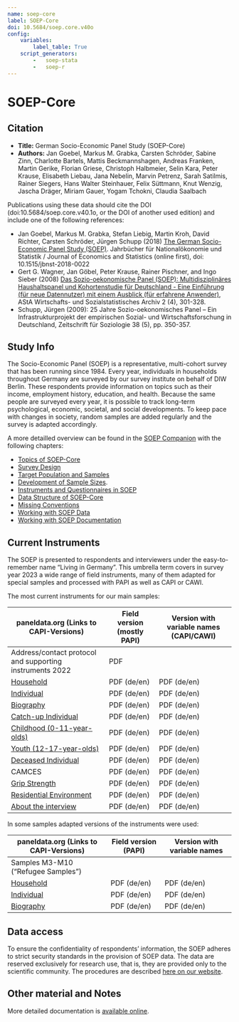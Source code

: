 ```yaml
---
name: soep-core
label: SOEP-Core
doi: 10.5684/soep.core.v40o
config:
    variables:
        label_table: True
    script_generators:
        -   soep-stata
        -   soep-r
---
```


# SOEP-Core

## Citation

* **Title:** German Socio-Economic Panel Study (SOEP-Core)
* **Authors:**  Jan Goebel, Markus M. Grabka, Carsten Schröder, Sabine Zinn, Charlotte Bartels, Mattis Beckmannshagen, Andreas Franken, Martin Gerike, Florian Griese, Christoph Halbmeier, Selin Kara, Peter Krause, Elisabeth Liebau, Jana Nebelin, Marvin Petrenz, Sarah Satilmis, Rainer Siegers, Hans Walter Steinhauer, Felix Süttmann, Knut Wenzig, Jascha Dräger, Miriam Gauer, Yogam Tchokni, Claudia Saalbach

Publications using these data should cite the DOI (doi:10.5684/soep.core.v40.1o, or the DOI of another used edition) and include one of the following references:

* Jan Goebel, Markus M. Grabka, Stefan Liebig, Martin Kroh, David Richter, Carsten Schröder, Jürgen Schupp (2018) [The German Socio-Economic Panel Study (SOEP)](https://doi.org/10.1515/jbnst-2018-0022). Jahrbücher für Nationalökonomie und Statistik / Journal of Economics and Statistics (online first), doi: 10.1515/jbnst-2018-0022
* Gert G. Wagner, Jan Göbel, Peter Krause, Rainer Pischner, and Ingo Sieber (2008) [Das Sozio-oekonomische Panel (SOEP): Multidisziplinäres Haushaltspanel und Kohortenstudie für Deutschland - Eine Einführung (für neue Datennutzer) mit einem Ausblick (für erfahrene Anwender)](https://doi.org/10.1007/s11943-008-0050-y), AStA Wirtschafts- und Sozialstatistisches Archiv 2 (4), 301-328.
* Schupp, Jürgen (2009): 25 Jahre Sozio-oekonomisches Panel – Ein Infrastrukturprojekt der empirischen Sozial- und Wirtschaftsforschung in Deutschland, Zeitschrift für Soziologie 38 (5), pp. 350-357.

## Study Info

The Socio-Economic Panel (SOEP) is a representative, multi-cohort survey that has been running since 1984. Every year, individuals in households throughout Germany are surveyed by our survey institute on behalf of DIW Berlin. These respondents provide information on topics such as their income, employment history, education, and health. Because the same people are surveyed every year, it is possible to track long-term psychological, economic, societal, and social developments. To keep pace with changes in society, random samples are added regularly and the survey is adapted accordingly.

A more detailled overview can be found in the [SOEP Companion](http://companion.soep.de/) with the following chapters:

* [Topics of SOEP-Core](http://companion.soep.de/Topics%20of%20SOEPcore/index.html)
* [Survey Design](http://companion.soep.de/Survey%20Design/)
* [Target Population and Samples](http://companion.soep.de/Target%20Population%20and%20Samples/)
* [Development of Sample Sizes](http://companion.soep.de/Target%20Population%20and%20Samples/Development%20of%20Sample%20Sizes.html).
* [Instruments and Questionnaires in SOEP](http://companion.soep.de/Survey%20Design/SOEP%20Questionnaires.html)
* [Data Structure of SOEP-Core](http://companion.soep.de/Data%20Structure%20of%20SOEPcore/index.html)
* [Missing Conventions](http://companion.soep.de/Data%20Structure%20of%20SOEPcore/Missing%20Conventions.html)
* [Working with SOEP Data](http://companion.soep.de/Working%20with%20SOEP%20Data/)
* [Working with SOEP Documentation](http://companion.soep.de/Working%20with%20SOEP%20Documentation/)

## Current Instruments

The SOEP is presented to respondents and interviewers under the easy-to-remember name “Living in Germany”. This umbrella term covers in survey year 2023 a wide range of field instruments, many of them adapted for special samples and processed with PAPI as well as CAPI or CAWI.

The most current instruments for our main samples: 

| paneldata.org (Links to CAPI-Versions)                        | Field version (mostly PAPI)                                                                                                                                                                  | Version with variable names (CAPI/CAWI) |
| ------------------------------------------------------------- | ------------------------------------------------------------------------------------------------------------------------------------------------------------------------------------- | ---------------------------------- |
| Address/contact protocol and supporting instruments 2022      | PDF                                                                                                                                                                                       |                                    |
| [Household](inst/soep-core-2023-hh2)                          | PDF (de/en) | PDF (de/en)|
| [Individual](inst/soep-core-2023-pe2)                         | PDF (de/en) | PDF (de/en)|
| [Biography](inst/soep-core-2023-ll2)                          | PDF (de/en) | PDF (de/en)|
| [Catch-up Individual](inst/soep-core-2023-l2)                 | PDF (de/en) | PDF (de/en)|
| [Childhood (0-11-year-olds)](inst/soep-core-2023-ki-2)        | PDF (de/en) | PDF (de/en)|
| [Youth (12-17-year-olds)](inst/soep-core-2023-ju-2)           | PDF (de/en) | PDF (de/en)|
| [Deceased Individual](inst/soep-core-2023-vp2)                | PDF (de/en) | PDF (de/en)|
| CAMCES                                                        | PDF (de/en) | PDF (de/en)|
| [Grip Strength](inst/soep-core-2023-gs)                       | PDF (de/en) | PDF (de/en)|
| [Residential Environment](inst/soep-core-2023-wuma)           | PDF (de/en) | PDF (de/en)|
| [About the interview](inst/soep-core-2023-kontext)            | PDF (de/en) | PDF (de/en)|


In some samples adapted versions of the instruments were used:

| paneldata.org (Links to CAPI-Versions)                                           | Field version (PAPI)                                                                         | Version with variable names |
| -------------------------------------------------------------------------------- | -------------------------------------------------------------------------------------------- | --------------------------- |
| Samples M3-M10 (“Refugee Samples”)                                                |                                                                                              |                             |
| [Household](inst/soep-core-2023-hh-ref)            | PDF (de/en) | PDF (de/en)|
| [Individual](inst/soep-core-2023-p-ref)            | PDF (de/en) | PDF (de/en)|
| [Biography](inst/soep-core-2023-ll-ref)            | PDF (de/en) | PDF (de/en)|

## Data access

To ensure the confidentiality of respondents’ information, the SOEP adheres to strict security standards in the provision of SOEP data. The data are reserved exclusively for research use, that is, they are provided only to the scientific community. The procedures are described [here on our website](https://www.diw.de/en/diw_01.c.601584.en/data_access.html).

## Other material and Notes

More detailed documentation is [available online](https://doi.org/10.5684/soep.core.v40.1o).

